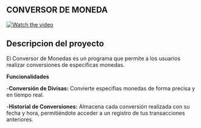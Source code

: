 ## CONVERSOR DE MONEDA

[![Watch the video](https://github.com/brygithmontilla/Conversor-de-monedas/blob/main/Anotaci%C3%B3n%202024-10-28%20115357.jpg)](https://github.com/brygithmontilla/Conversor-de-monedas/blob/main/20241028_112445%20(online-video-cutter.com).mp4)

## Descripcion del proyecto

El Conversor de Monedas es un programa que permite a los usuarios realizar conversiones de especificas monedas. 

**Funcionalidades**

-**Conversión de Divisas:** Convierte especifias monedas de forma precisa y en tiempo real.

-**Historial de Conversiones:** Almacena cada conversión realizada con su fecha y hora, permitiéndote acceder a un registro de tus transacciones anteriores.
